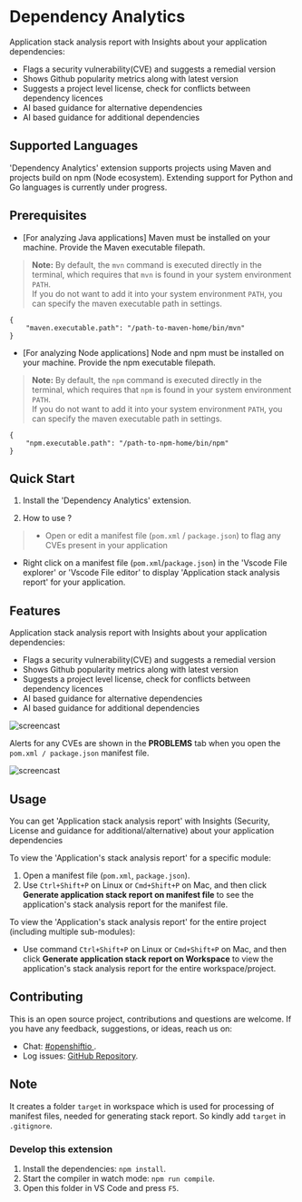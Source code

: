 # Dependency Analytics

 Application stack analysis report with Insights about your application dependencies:
- Flags a security vulnerability(CVE) and suggests a remedial version
- Shows Github popularity metrics along with latest version
- Suggests a project level license, check for conflicts between dependency licences
- AI based guidance for alternative dependencies
- AI based guidance for additional dependencies 

## Supported Languages

 'Dependency Analytics' extension supports projects using Maven and projects build on npm (Node ecosystem). 
Extending support for Python and Go languages is currently under progress.

## Prerequisites
* [For analyzing Java applications] Maven must be installed on your machine. Provide the Maven executable filepath.

> **Note:** By default, the `mvn` command is executed directly in the terminal, which requires that  `mvn` is found in your system environment `PATH`.           
 If you do not want to add it into your system environment `PATH`, you can specify the maven executable path in settings.

```
{
    "maven.executable.path": "/path-to-maven-home/bin/mvn"
}
```

* [For analyzing Node applications] Node and npm must be installed on your machine. Provide the npm executable filepath.

> **Note:** By default, the `npm` command is executed directly in the terminal, which requires that  `npm` is found in your system environment `PATH`.           
 If you do not want to add it into your system environment `PATH`, you can specify the maven executable path in settings.

```
{
    "npm.executable.path": "/path-to-npm-home/bin/npm"
}
```

## Quick Start

1. Install the 'Dependency Analytics' extension.

2. How to use ?

> - Open or edit a manifest file (`pom.xml` / `package.json`) to flag any CVEs present in your application
  - Right click on a manifest file (`pom.xml`/`package.json`) in the 'Vscode File explorer' or  'Vscode File editor' to display 'Application stack analysis report' for your application.


## Features

Application stack analysis report with Insights about your application dependencies:
- Flags a security vulnerability(CVE) and suggests a remedial version
- Shows Github popularity metrics along with latest version
- Suggests a project level license, check for conflicts between dependency licences
- AI based guidance for alternative dependencies
- AI based guidance for additional dependencies 

![ screencast ](https://raw.githubusercontent.com/fabric8-analytics/fabric8-analytics-vscode-extension/master/images/stackanalysis.gif)

Alerts for any CVEs are shown in the **PROBLEMS** tab when you open the `pom.xml / package.json` manifest file.

![ screencast ](https://raw.githubusercontent.com/fabric8-analytics/fabric8-analytics-vscode-extension/master/images/compAnalysis.png)


## Usage

You can get 'Application stack analysis report' with Insights (Security, License and guidance for additional/alternative) about your application dependencies

To view the 'Application's stack analysis report' for a specific module:
1. Open a manifest file (`pom.xml`, `package.json`).
2. Use `Ctrl+Shift+P` on Linux or `Cmd+Shift+P` on Mac, and then click **Generate application stack report on manifest file** to see the application's stack analysis report for the manifest file.


To view the 'Application's stack analysis report' for the entire project (including multiple sub-modules):
* Use command `Ctrl+Shift+P` on Linux or `Cmd+Shift+P` on Mac, and then click **Generate application stack report on Workspace** to view the application's stack analysis report for the entire workspace/project.

## Contributing

This is an open source project, contributions and questions are welcome. If you have any feedback, suggestions, or ideas, reach us on:
* Chat: [#openshiftio  ](https://chat.openshift.io/developers/channels/town-square).
* Log issues:  [GitHub Repository](https://github.com/fabric8-analytics/fabric8-analytics-vscode-extension/issues).

## Note

It creates a folder `target` in workspace which is used for processing of manifest files, needed for generating stack report. So kindly add `target` in `.gitignore`.

### Develop this extension

1. Install the dependencies:
`npm install`.
2. Start the compiler in watch mode:
`npm run compile`.
3. Open this folder in VS Code and press `F5`.
